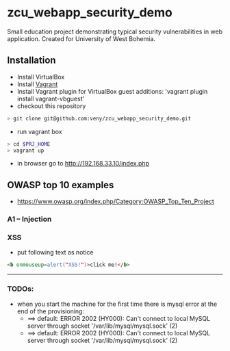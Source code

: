 # zcu_webapp_security_demo
Small education project demonstrating typical security vulnerabilities in web application.
Created for University of West Bohemia.

## Installation
* Install VirtualBox
* Install [Vagrant](https://docs.vagrantup.com/v2/installation/index.html "Vagrant docs - Istallation")
* Install Vagrant plugin for VirtualBox guest additions: 'vagrant plugin install vagrant-vbguest'
* checkout this repository
```bash
> git clone git@github.com:veny/zcu_webapp_security_demo.git
```
* run vagrant box
```bash
> cd $PRJ_HOME
> vagrant up
```
* in browser go to http://192.168.33.10/index.php

## OWASP top 10 examples
* https://www.owasp.org/index.php/Category:OWASP_Top_Ten_Project

### A1 – Injection

### XSS
* put following text as notice
```html
<b onmouseup=alert("XSS!")>click me!</b>
```
___

### TODOs:
- when you start the machine for the first time there is mysql error at the end of the provisioning:
  - ==> default: ERROR 2002 (HY000): Can't connect to local MySQL server through socket '/var/lib/mysql/mysql.sock' (2)
  - ==> default: ERROR 2002 (HY000): Can't connect to local MySQL server through socket '/var/lib/mysql/mysql.sock' (2)
